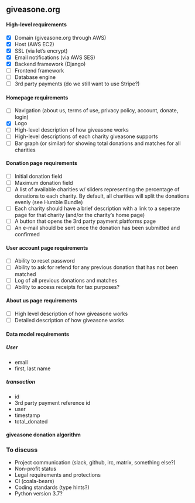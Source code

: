 ## giveasone.org

#### High-level requirements
- [x] Domain (giveasone.org through AWS)
- [x] Host (AWS EC2)
- [x] SSL (via let’s encrypt)
- [x] Email notifications (via AWS SES)
- [x] Backend framework (Django)
- [ ] Frontend framework
- [ ] Database engine
- [ ] 3rd party payments (do we still want to use Stripe?)

#### Homepage requirements
- [ ] Navigation (about us, terms of use, privacy policy, account, donate, login)
- [x] Logo
- [ ] High-level description of how giveasone works
- [ ] High-level descriptions of each charity giveasone supports
- [ ] Bar graph (or similar) for showing total donations and matches for all charities

#### Donation page requirements
- [ ] Initial donation field
- [ ] Maximum donation field
- [ ] A list of available charities w/ sliders representing the percentage of donations to each charity. By default, all charities will split the donations evenly (see Humble Bundle)
- [ ] Each charity should have a brief description with a link to a seperate page for that charity (and/or the charity’s home page)
- [ ] A button that opens the 3rd party payment platforms page
- [ ] An e-mail should be sent once the donation has been submitted and confirmed

#### User account page requirements
- [ ] Ability to reset password
- [ ] Ability to ask for refend for any previous donation that has not been matched
- [ ] Log of all previous donations and matches
- [ ] Ability to access receipts for tax purposes?

#### About us page requirements
- [ ] High level description of how giveasone works
- [ ] Detailed description of how giveasone works

#### Data model requirements
##### User
* email
* first, last name

##### transaction
* id
* 3rd party payment reference id
* user
* timestamp
* total_donated

#### giveasone donation algorithm


### To discuss
* Project communication (slack, github, irc, matrix, something else?)
* Non-profit status
* Legal requirements and protections
* CI (coala-bears)
* Coding standards (type hints?)
* Python version 3.7?